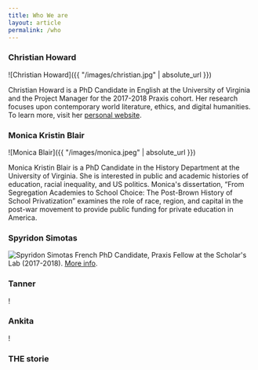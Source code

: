 ```yaml
---
title: Who We are
layout: article
permalink: /who
---
```



### Christian Howard

![Christian Howard]({{ "/images/christian.jpg" | absolute_url }})

Christian Howard is a PhD Candidate in English at the University of Virginia and the Project Manager for the 2017-2018 Praxis cohort. Her research focuses upon contemporary world literature, ethics, and digital humanities. To learn more, visit her [personal website](www.christianhoward.org).

### Monica Kristin Blair

![Monica Blair]({{ "/images/monica.jpeg" | absolute_url }})

Monica Kristin Blair is a PhD Candidate in the History Department at the University of Virginia. She is interested in public and academic histories of education, racial inequality, and US politics. Monica's dissertation, “From Segregation Academies to School Choice: The Post-Brown History of School Privatization” examines the role of race, region, and capital in the post-war movement to provide public funding for private education in America.

### Spyridon Simotas
![Spyridon Simotas](http://scholarslab.org/wp-content/uploads/2017/09/20170829-_DSC0240.jpg)
French PhD Candidate, Praxis Fellow at the Scholar's Lab (2017-2018). [More info](ss4ws.github.io).

### Tanner
!

### Ankita
!

### THE storie
